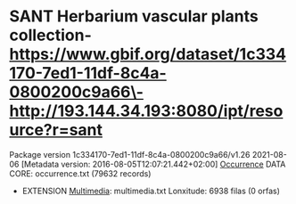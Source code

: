 # SANT Herbarium vascular plants collection\- https://www.gbif.org/dataset/1c334170-7ed1-11df-8c4a-0800200c9a66\- http://193.144.34.193:8080/ipt/resource?r=sant
Package version 1c334170-7ed1-11df-8c4a-0800200c9a66/v1.26 2021-08-06 [Metadata version: 2016-08-05T12:07:21.442+02:00]
[Occurrence](http://rs.tdwg.org/dwc/terms/Occurrence) DATA CORE: occurrence.txt (79632 records)
- EXTENSION [Multimedia](http://rs.gbif.org/terms/1.0/Multimedia): multimedia.txt
  Lonxitude: 6938 filas (0 orfas)